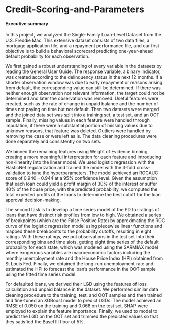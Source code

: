 # Credit-Scoring-and-Parameters

#### Executive summary

In this project, we analyzed the Single-Family Loan-Level Dataset from the U.S. Freddie Mac. This extensive dataset consists of two data files, a mortgage application file, and a repayment performance file, and our first objective is to build a behavioral scorecard predicting one-year-ahead default probability for each observation.

We first gained a robust understanding of every variable in the datasets by reading the General User Guide. The response variable, a binary indicator, was created according to the delinquency status in the next 12 months. If a shorter observation window was due to early repayment or reasons arising from default, the corresponding value can still be determined. If there was neither enough observation nor relevant information, the target could not be determined and later the observation was removed.  Useful features were created, such as the rate of change in unpaid balance and the number of times not paying on time but not default. Then two datasets were merged and the joined data set was split into a training set, a test set, and an OOT sample. Finally, missing values in each feature were handled through imputation; if there were a substantial portion of missing values due to unknown reasons, that feature was deleted. Outliers were handled by removing the case or were left as is. The data cleaning procedures were done separately and consistently on two sets.

We binned the remaining features using Weight of Evidence binning, creating a more meaningful interpretation for each feature and introducing non-linearity into the linear model. We used logistic regression with the ElasticNet regularization and trained the model with the 3-fold cross-validation to tune the hyperparameters. The model achieved an ROCAUC score of 0.940 – 0.944 at a 95% confidence level. Given the assumption that each loan could yield a profit margin of 30% of the interest or suffer 40% of the house price, with the predicted probability, we computed the total expected profits of the loans to determine the best cutoff for the loan approval decision-making.

The second task is to develop a time series model of the PD for ratings of loans that have distinct risk profiles from low to high. We obtained a series of breakpoints (which are the False Positive Rate) by approximating the ROC curve of the logistic regression model using piecewise linear functions and mapped these breakpoints to the probability cutoffs, resulting in eight ratings. With these ratings, we put observations in the test set into their corresponding bins and time slots, getting eight time series of the default probability for each state, which was modeled using the SARMIAX model where exogenous variables are macroeconomic factors including the monthly unemployment rate and the House Price Index (HPI) obtained from St Louis Fed. Finally, we obtained the long-run unemployment rate and estimated the HPI to forecast the loan’s performance in the OOT sample using the fitted time series model.

For defaulted loans, we derived their LGD using the features of loss calculation and unpaid balance in the dataset. We performed similar data cleaning procedure to the training, test, and OOT samples and then trained and fine-tuned an XGBoost model to predict LGDs. The model achieved an RMSE of 0.050 on the training and 0.068 on the test set. SHAP were employed to explain the feature importance. Finally, we used to model to predict the LGD on the OOT set and trimmed the predicted values so that they satisfied the Basel III floor of 5%.

